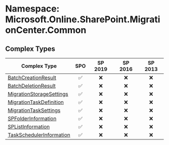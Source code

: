 # Namespace: Microsoft.Online.SharePoint.MigrationCenter.Common

## Complex Types

Complex Type | SPO | SP 2019 | SP 2016 | SP 2013
----------|:---:|:-------:|:-------:|:-------:
[BatchCreationResult](./ComplexTypes/BatchCreationResult.md) | ✅ | ❌ | ❌ | ❌
[BatchDeletionResult](./ComplexTypes/BatchDeletionResult.md) | ✅ | ❌ | ❌ | ❌
[MigrationStorageSettings](./ComplexTypes/MigrationStorageSettings.md) | ✅ | ❌ | ❌ | ❌
[MigrationTaskDefinition](./ComplexTypes/MigrationTaskDefinition.md) | ✅ | ❌ | ❌ | ❌
[MigrationTaskSettings](./ComplexTypes/MigrationTaskSettings.md) | ✅ | ❌ | ❌ | ❌
[SPFolderInformation](./ComplexTypes/SPFolderInformation.md) | ✅ | ❌ | ❌ | ❌
[SPListInformation](./ComplexTypes/SPListInformation.md) | ✅ | ❌ | ❌ | ❌
[TaskSchedulerInformation](./ComplexTypes/TaskSchedulerInformation.md) | ✅ | ❌ | ❌ | ❌